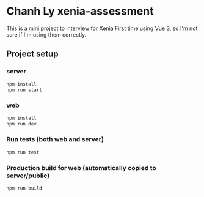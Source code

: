 # Chanh Ly xenia-assessment

This is a mini project to interview for Xenia
First time using Vue 3, so I'm not sure if I'm using them correctly.

## Project setup

### server

``` bash
npm install
npm run start
```

### web

``` bash
npm install
npm run dev
```

### Run tests (both web and server)

``` bash
npm run test
```

### Production build for web (automatically copied to server/public)

``` bash
npm run build
```
